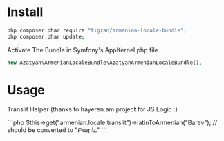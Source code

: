 Install
=======
```bash
php composer.phar require "tigran/armenian-locale-bundle";
php composer.phar update;
```
Activate The Bundle in Symfony's  AppKernel.php file
```php
new Azatyan\ArmenianLocaleBundle\AzatyanArmenianLocaleBundle(),
```
Usage
=============
<p>Translit Helper (thanks to hayeren.am project for JS Logic :) </p>
```php
$this->get("armenian.locale.translit")->latinToArmenian("Barev");  // should be converted to "Բարև"
```
